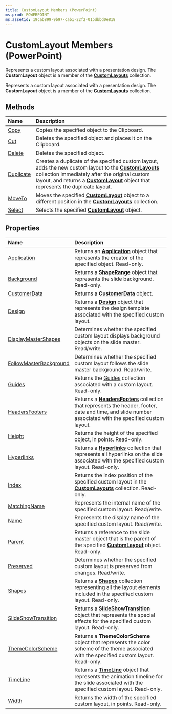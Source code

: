 ```yaml
---
title: CustomLayout Members (PowerPoint)
ms.prod: POWERPOINT
ms.assetid: 19cab899-9b97-cab1-22f2-01bdbbd0e818
---
```



# CustomLayout Members (PowerPoint)
Represents a custom layout associated with a presentation design. The  **CustomLayout** object is a member of the **[CustomLayouts](customlayouts-object-powerpoint.md)** collection.

Represents a custom layout associated with a presentation design. The  **CustomLayout** object is a member of the **[CustomLayouts](customlayouts-object-powerpoint.md)** collection.


## Methods



|**Name**|**Description**|
|:-----|:-----|
|[Copy](customlayout-copy-method-powerpoint.md)|Copies the specified object to the Clipboard.|
|[Cut](customlayout-cut-method-powerpoint.md)|Deletes the specified object and places it on the Clipboard.|
|[Delete](customlayout-delete-method-powerpoint.md)|Deletes the specified object.|
|[Duplicate](customlayout-duplicate-method-powerpoint.md)|Creates a duplicate of the specified custom layout, adds the new custom layout to the  **[CustomLayouts](customlayouts-object-powerpoint.md)** collection immediately after the original custom layout, and returns a **[CustomLayout](customlayout-object-powerpoint.md)** object that represents the duplicate layout.|
|[MoveTo](customlayout-moveto-method-powerpoint.md)|Moves the specified  **[CustomLayout](customlayout-object-powerpoint.md)** object to a different position in the **[CustomLayouts](customlayouts-object-powerpoint.md)** collection.|
|[Select](customlayout-select-method-powerpoint.md)|Selects the specified  **[CustomLayout](customlayout-object-powerpoint.md)** object.|

## Properties



|**Name**|**Description**|
|:-----|:-----|
|[Application](customlayout-application-property-powerpoint.md)|Returns an  **[Application](application-object-powerpoint.md)** object that represents the creator of the specified object. Read-only.|
|[Background](customlayout-background-property-powerpoint.md)|Returns a  **[ShapeRange](shaperange-object-powerpoint.md)** object that represents the slide background. Read-only.|
|[CustomerData](customlayout-customerdata-property-powerpoint.md)|Returns a  **[CustomerData](customerdata-object-powerpoint.md)** object.|
|[Design](customlayout-design-property-powerpoint.md)|Returns a  **[Design](design-object-powerpoint.md)** object that represents the design template associated with the specified custom layout.|
|[DisplayMasterShapes](customlayout-displaymastershapes-property-powerpoint.md)|Determines whether the specified custom layout displays background objects on the slide master. Read/write.|
|[FollowMasterBackground](customlayout-followmasterbackground-property-powerpoint.md)|Determines whether the specified custom layout follows the slide master background. Read/write.|
|[Guides](customlayout-guides-property-powerpoint.md)|Returns the [Guides](923ef616-0670-6ad1-2d9b-f7fe4642185b.md) collection associated with a custom layout. Read-only.|
|[HeadersFooters](customlayout-headersfooters-property-powerpoint.md)|Returns a  **[HeadersFooters](headersfooters-object-powerpoint.md)** collection that represents the header, footer, date and time, and slide number associated with the specified custom layout.|
|[Height](customlayout-height-property-powerpoint.md)|Returns the height of the specified object, in points. Read-only.|
|[Hyperlinks](customlayout-hyperlinks-property-powerpoint.md)|Returns a  **[Hyperlinks](hyperlinks-object-powerpoint.md)** collection that represents all hyperlinks on the slide associated with the specified custom layout. Read-only.|
|[Index](customlayout-index-property-powerpoint.md)|Returns the index position of the specified custom layout in the  **[CustomLayouts](customlayouts-object-powerpoint.md)** collection. Read-only.|
|[MatchingName](customlayout-matchingname-property-powerpoint.md)|Represents the internal name of the specified custom layout. Read/write.|
|[Name](customlayout-name-property-powerpoint.md)|Represents the display name of the specified custom layout. Read/write.|
|[Parent](customlayout-parent-property-powerpoint.md)|Returns a reference to the slide master object that is the parent of the specified  **[CustomLayout](customlayout-object-powerpoint.md)** object. Read-only.|
|[Preserved](customlayout-preserved-property-powerpoint.md)|Determines whether the specified custom layout is preserved from changes. Read/write.|
|[Shapes](customlayout-shapes-property-powerpoint.md)|Returns a  **[Shapes](shapes-object-powerpoint.md)** collection representing all the layout elements included in the specified custom layout. Read-only.|
|[SlideShowTransition](customlayout-slideshowtransition-property-powerpoint.md)|Returns a  **[SlideShowTransition](slideshowtransition-object-powerpoint.md)** object that represents the special effects for the specified custom layout. Read-only.|
|[ThemeColorScheme](customlayout-themecolorscheme-property-powerpoint.md)|Returns a  **ThemeColorScheme** object that represents the color scheme of the theme associated with the specified custom layout. Read-only.|
|[TimeLine](customlayout-timeline-property-powerpoint.md)|Returns a  **[TimeLine](timeline-object-powerpoint.md)** object that represents the animation timeline for the slide associated with the specified custom layout. Read-only.|
|[Width](customlayout-width-property-powerpoint.md)|Returns the width of the specified custom layout, in points. Read-only.|

